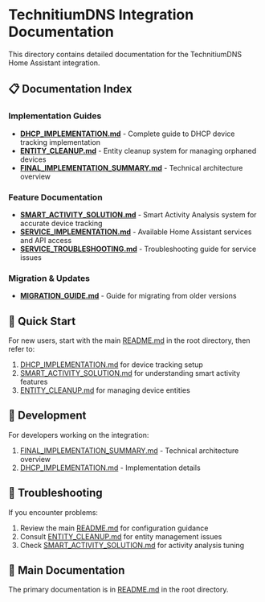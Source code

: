 # TechnitiumDNS Integration Documentation

This directory contains detailed documentation for the TechnitiumDNS Home Assistant integration.

## 📋 Documentation Index

### Implementation Guides
- **[DHCP_IMPLEMENTATION.md](DHCP_IMPLEMENTATION.md)** - Complete guide to DHCP device tracking implementation
- **[ENTITY_CLEANUP.md](ENTITY_CLEANUP.md)** - Entity cleanup system for managing orphaned devices
- **[FINAL_IMPLEMENTATION_SUMMARY.md](FINAL_IMPLEMENTATION_SUMMARY.md)** - Technical architecture overview

### Feature Documentation
- **[SMART_ACTIVITY_SOLUTION.md](SMART_ACTIVITY_SOLUTION.md)** - Smart Activity Analysis system for accurate device tracking
- **[SERVICE_IMPLEMENTATION.md](SERVICE_IMPLEMENTATION.md)** - Available Home Assistant services and API access
- **[SERVICE_TROUBLESHOOTING.md](SERVICE_TROUBLESHOOTING.md)** - Troubleshooting guide for service issues

### Migration & Updates
- **[MIGRATION_GUIDE.md](MIGRATION_GUIDE.md)** - Guide for migrating from older versions

## 🚀 Quick Start

For new users, start with the main [README.md](../README.md) in the root directory, then refer to:

1. [DHCP_IMPLEMENTATION.md](DHCP_IMPLEMENTATION.md) for device tracking setup
2. [SMART_ACTIVITY_SOLUTION.md](SMART_ACTIVITY_SOLUTION.md) for understanding smart activity features
3. [ENTITY_CLEANUP.md](ENTITY_CLEANUP.md) for managing device entities

## 🔧 Development

For developers working on the integration:

1. [FINAL_IMPLEMENTATION_SUMMARY.md](FINAL_IMPLEMENTATION_SUMMARY.md) - Technical architecture overview
2. [DHCP_IMPLEMENTATION.md](DHCP_IMPLEMENTATION.md) - Implementation details

## 🐛 Troubleshooting

If you encounter problems:

1. Review the main [README.md](../README.md) for configuration guidance
2. Consult [ENTITY_CLEANUP.md](ENTITY_CLEANUP.md) for entity management issues
3. Check [SMART_ACTIVITY_SOLUTION.md](SMART_ACTIVITY_SOLUTION.md) for activity analysis tuning

## 📖 Main Documentation

The primary documentation is in [README.md](../README.md) in the root directory.
